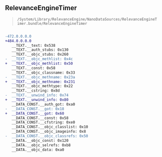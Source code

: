 ## RelevanceEngineTimer

> `/System/Library/RelevanceEngine/NanoDataSources/RelevanceEngineTimer.bundle/RelevanceEngineTimer`

```diff

-472.0.0.0.0
+484.0.0.0.0
   __TEXT.__text: 0x538
   __TEXT.__auth_stubs: 0x130
   __TEXT.__objc_stubs: 0x260
-  __TEXT.__objc_methlist: 0x4c
+  __TEXT.__objc_methlist: 0x50
   __TEXT.__const: 0x58
   __TEXT.__objc_classname: 0x33
-  __TEXT.__objc_methname: 0x23a
+  __TEXT.__objc_methname: 0x231
   __TEXT.__objc_methtype: 0x22
   __TEXT.__cstring: 0x8d
-  __TEXT.__unwind_info: 0x74
+  __TEXT.__unwind_info: 0x80
   __DATA_CONST.__auth_got: 0xa0
-  __DATA_CONST.__got: 0x18
+  __DATA_CONST.__got: 0x60
   __DATA_CONST.__const: 0x58
   __DATA_CONST.__cfstring: 0xe0
   __DATA_CONST.__objc_classlist: 0x10
   __DATA_CONST.__objc_imageinfo: 0x8
-  __DATA_CONST.__objc_classrefs: 0x50
   __DATA.__objc_const: 0x120
   __DATA.__objc_selrefs: 0xb8
   __DATA.__objc_data: 0xa0

```
